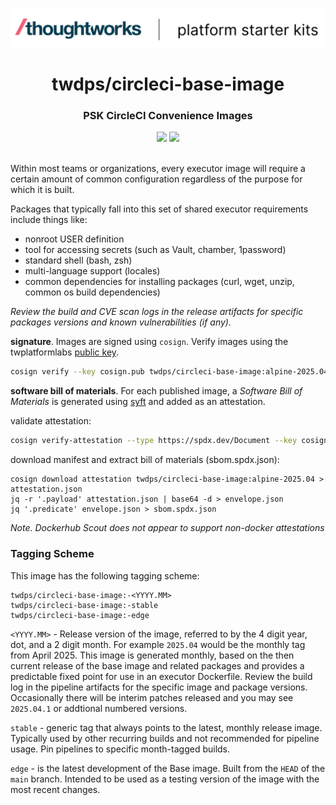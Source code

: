 <div align="center">
	<p>
		<img alt="Thoughtworks Logo" src="https://raw.githubusercontent.com/twplatformlabs/static/master/psk_banner.png" width=800 />
	</p>
  <h1>twdps/circleci-base-image</h1>
  <h3>PSK CircleCI Convenience Images</h3>
  <a href="https://app.circleci.com/pipelines/github/twplatformlabs/circleci-base-image"><img src="https://circleci.com/gh/twplatformlabs/circleci-base-image.svg?style=shield"></a> <a href="https://opensource.org/licenses/MIT"><img src="https://img.shields.io/github/license/twplatformlabs/circleci-base-image"></a>
</div>
<br />

Within most teams or organizations, every executor image will require a certain amount of common configuration regardless of the purpose for which it is built.  

Packages that typically fall into this set of shared executor requirements include things like:  
- nonroot USER definition
- tool for accessing secrets (such as Vault, chamber, 1password)  
- standard shell (bash, zsh)  
- multi-language support (locales)  
- common dependencies for installing packages (curl, wget, unzip, common os build dependencies)

_Review the build and CVE scan logs in the release artifacts for specific packages versions and known vulnerabilities (if any)._

**signature**. Images are signed using `cosign`. Verify images using the twplatformlabs [public key](https://raw.githubusercontent.com/twplatformlabs/static/master/cosign.pub).  
```bash
cosign verify --key cosign.pub twdps/circleci-base-image:alpine-2025.04
```  
**software bill of materials**. For each published image, a _Software Bill of Materials_ is generated using [syft](https://github.com/anchore/syft) and added as an attestation.  

validate attestation:  
```bash
cosign verify-attestation --type https://spdx.dev/Document --key cosign.pub twdps/circleci-base-image:alpine-2025.04
```
download manifest and extract bill of materials (sbom.spdx.json):  
```
cosign download attestation twdps/circleci-base-image:alpine-2025.04 > attestation.json  
jq -r '.payload' attestation.json | base64 -d > envelope.json
jq '.predicate' envelope.json > sbom.spdx.json
```
_Note. Dockerhub Scout does not appear to support non-docker attestations_  

### Tagging Scheme

This image has the following tagging scheme:

```
twdps/circleci-base-image:-<YYYY.MM>
twdps/circleci-base-image:-stable
twdps/circleci-base-image:-edge
```

`<YYYY.MM>` - Release version of the image, referred to by the 4 digit year, dot, and a 2 digit month. For example `2025.04` would be the monthly tag from April 2025. This image is generated monthly, based on the then current release of the base image and related packages and provides a predictable fixed point for use in an executor Dockerfile. Review the build log in the pipeline artifacts for the specific image and package versions. Occasionally there will be interim patches released and you may see `2025.04.1` or addtional numbered versions.  

`stable` - generic tag that always points to the latest, monthly release image. Typically used by other recurring builds and not recommended for pipeline usage. Pin pipelines to specific month-tagged builds.  

`edge` - is the latest development of the Base image. Built from the `HEAD` of the `main` branch. Intended to be used as a testing version of the image with the most recent changes.  
